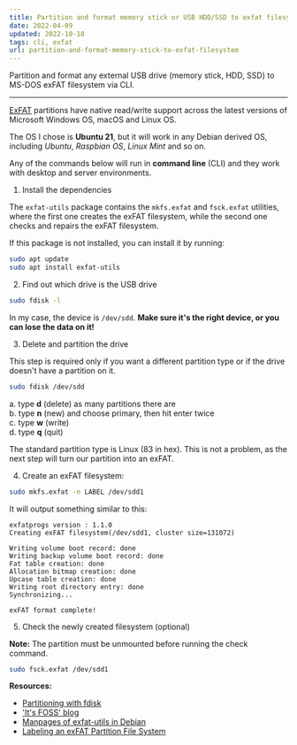 ```yaml
---
title: Partition and format memory stick or USB HDD/SSD to exfat filesystem
date: 2022-04-09
updated: 2022-10-18
tags: cli, exfat
url: partition-and-format-memory-stick-to-exfat-filesystem
---
```


Partition and format any external USB drive (memory stick, HDD, SSD) to MS-DOS exFAT filesystem via CLI.

---

[ExFAT](https://en.wikipedia.org/wiki/ExFAT) partitions have native read/write support across the latest versions of Microsoft Windows OS, macOS and Linux OS.

The OS I chose is **Ubuntu 21**, but it will work in any Debian derived OS, including *Ubuntu*, *Raspbian OS*, *Linux Mint* and so on.

Any of the commands below will run in **command line** (CLI) and they work with desktop and server environments.

1. Install the dependencies

The `exfat-utils` package contains the `mkfs.exfat` and `fsck.exfat` utilities, where the first one creates the exFAT filesystem, while the second one checks and repairs the exFAT filesystem.

If this package is not installed, you can install it by running:

```bash
sudo apt update
sudo apt install exfat-utils
```

2. Find out which drive is the USB drive

```bash
sudo fdisk -l
```

In my case, the device is `/dev/sdd`. **Make sure it's the right device, or you can lose the data on it!**

3. Delete and partition the drive

This step is required only if you want a different partition type or if the drive doesn't have a partition on it.

```bash
sudo fdisk /dev/sdd
```

a. type **d** (delete) as many partitions there are  
b. type **n** (new) and choose primary, then hit enter twice  
c. type **w** (write)  
d. type **q** (quit)  

The standard partition type is Linux (83 in hex). This is not a problem, as the next step will turn our partition into an exFAT.

4. Create an exFAT filesystem:

```bash
sudo mkfs.exfat -n LABEL /dev/sdd1
```

It will output something similar to this:

```text
exfatprogs version : 1.1.0
Creating exFAT filesystem(/dev/sdd1, cluster size=131072)

Writing volume boot record: done
Writing backup volume boot record: done
Fat table creation: done
Allocation bitmap creation: done
Upcase table creation: done
Writing root directory entry: done
Synchronizing...

exFAT format complete!
```

5. Check the newly created filesystem (optional)

**Note:** The partition must be unmounted before running the check command.

```bash
sudo fsck.exfat /dev/sdd1
```

**Resources:**
- [Partitioning with fdisk](https://tldp.org/HOWTO/Partition/fdisk_partitioning.html)
- ['It's FOSS' blog](https://itsfoss.com/format-exfat-linux/)
- [Manpages of exfat-utils in Debian](https://manpages.debian.org/wheezy/exfat-utils/index.html)
- [Labeling an exFAT Partition File System](https://blog.khmersite.net/2021/04/labeling-exfat-partition/)
